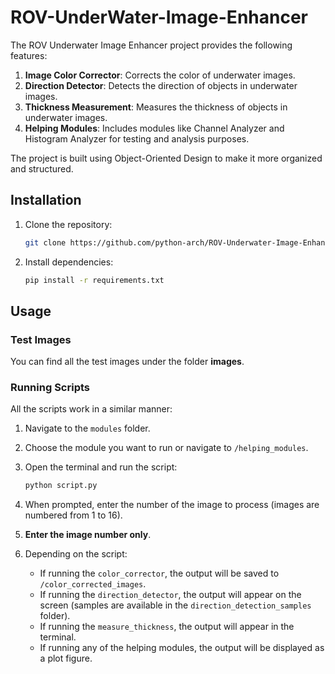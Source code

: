 
# ROV-UnderWater-Image-Enhancer

The ROV Underwater Image Enhancer project provides the following features:

1. **Image Color Corrector**: Corrects the color of underwater images.
2. **Direction Detector**: Detects the direction of objects in underwater images.
3. **Thickness Measurement**: Measures the thickness of objects in underwater images.
4. **Helping Modules**: Includes modules like Channel Analyzer and Histogram Analyzer for testing and analysis purposes.

The project is built using Object-Oriented Design to make it more organized and structured.

## Installation

1. Clone the repository:

   ```sh
   git clone https://github.com/python-arch/ROV-Underwater-Image-Enhancer.git
   ```

2. Install dependencies:

   ```sh
   pip install -r requirements.txt
   ```

## Usage

### Test Images

You can find all the test images under the folder **images**.

### Running Scripts

All the scripts work in a similar manner:

1. Navigate to the `modules` folder.
2. Choose the module you want to run or navigate to `/helping_modules`.
3. Open the terminal and run the script:

   ```sh
   python script.py
   ```

4. When prompted, enter the number of the image to process (images are numbered from 1 to 16).
5. **Enter the image number only**.
6. Depending on the script:

   - If running the `color_corrector`, the output will be saved to `/color_corrected_images`.
   - If running the `direction_detector`, the output will appear on the screen (samples are available in the `direction_detection_samples` folder).
   - If running the `measure_thickness`, the output will appear in the terminal.
   - If running any of the helping modules, the output will be displayed as a plot figure.
